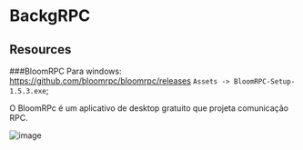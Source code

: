 # BackgRPC

## Resources

###BloomRPC
Para windows: https://github.com/bloomrpc/bloomrpc/releases `Assets -> BloomRPC-Setup-1.5.3.exe`;

O BloomRPc é um aplicativo de desktop gratuito que projeta comunicação RPC.

![image](https://user-images.githubusercontent.com/57415712/156485708-b33db131-0471-4a9a-836e-f8b45457bcce.png)
